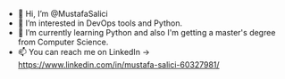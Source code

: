 - 👋 Hi, I’m @MustafaSalici
- 👀 I’m interested in DevOps tools and Python. 
- 🌱 I’m currently learning Python and also I'm getting a master's degree from Computer Science.
- 📫 You can reach me on LinkedIn -> https://www.linkedin.com/in/mustafa-salici-60327981/

<!---
MustafaSalici/MustafaSalici is a ✨ special ✨ repository because its `README.md` (this file) appears on your GitHub profile.
You can click the Preview link to take a look at your changes.
--->
